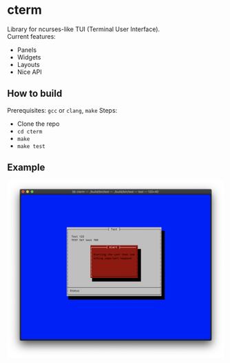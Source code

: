 # cterm
Library for ncurses-like TUI (Terminal User Interface).  
Current features:  
 - Panels
 - Widgets
 - Layouts
 - Nice API

## How to build
Prerequisites: `gcc` or `clang`, `make`
Steps:  
 - Clone the repo
 - `cd cterm`
 - `make`
 - `make test`

## Example

![Example](https://github.com/maxrt101/cterm/blob/main/example.png?raw=true)
